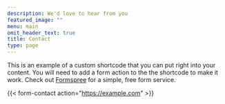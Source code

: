 ```yaml
---
description: We'd love to hear from you
featured_image: ""
menu: main
omit_header_text: true
title: Contact
type: page
---
```



This is an example of a custom shortcode that you can put right into your content. You will need to add a form action to the the shortcode to make it work. Check out [Formspree](https://formspree.io/) for a simple, free form service. 

{{< form-contact action="https://example.com"  >}}
